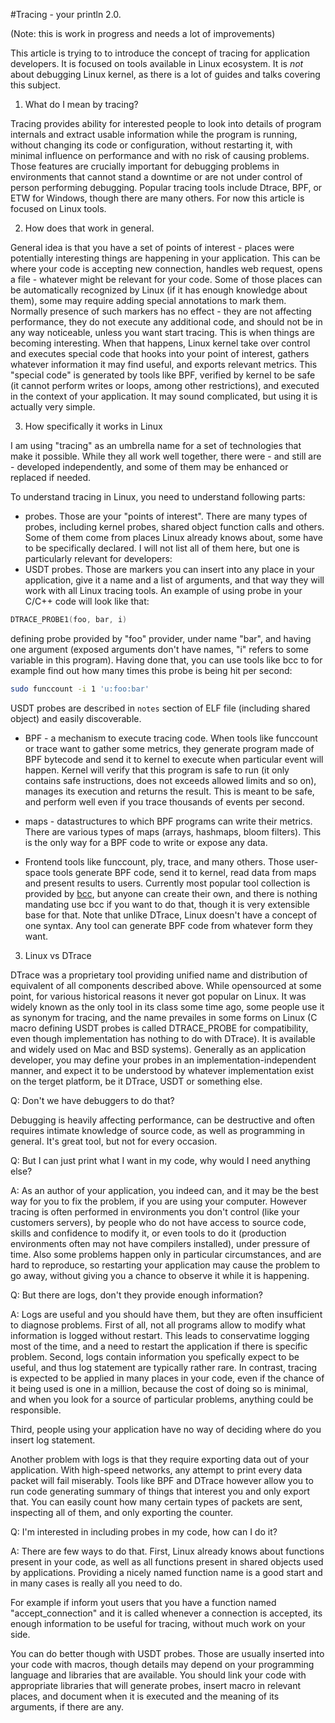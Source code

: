 #Tracing - your println 2.0.

(Note: this is work in progress and needs a lot of improvements)

This article is trying to to introduce the concept of tracing for application developers.
It is focused on tools available in Linux ecosystem. It is *not* about debugging Linux kernel, as there is a lot
of guides and talks covering this subject.

1. What do I mean by tracing?

Tracing provides ability for interested people to look into details of program internals and extract usable information
while the program is running, without changing its code or configuration, without restarting it, with minimal influence on performance and with no risk of causing problems. Those features are crucially important for debugging problems in environments that
cannot stand a downtime or are not under control of person performing debugging. Popular tracing tools include Dtrace, BPF, or ETW for Windows, though there are many others. For now this article is focused on Linux tools.

2. How does that work in general.

General idea is that you have a set of points of interest - places were potentially interesting things are happening in your application. This can be where your code is accepting new connection, handles web request, opens a file - whatever might be relevant for your code. Some of those places can be automatically recognized by Linux (if it has enough knowledge about them), some may require adding special annotations to mark them. Normally presence of such markers has no effect - they are not affecting performance, they do not execute any additional code, and should not be in any way noticeable, unless you want start tracing.
This is when things are becoming interesting. When that happens, Linux kernel take over control and executes special code that hooks into your point of interest, gathers whatever information it may find useful, and exports relevant metrics.
This "special code" is generated by tools like BPF, verified by kernel to be safe (it cannot perform writes or loops, among other restrictions), and executed in the context of your application. It may sound complicated, but using it is actually very simple.

3. How specifically it works in Linux

I am using "tracing" as an umbrella name for a set of technologies that make it possible.
While they all work well together, there were - and still are - developed independently, and some of them may be enhanced or replaced if needed.

To understand tracing in Linux, you need to understand following parts:

* probes. Those are your "points of interest". There are many types of probes, including kernel probes, shared object function calls and others. Some of them come from places Linux already knows about, some have to be specifically declared. I will not list all of them here, but one is particularly relevant for developers:
* USDT probes. Those are markers you can insert into any place in your application, give it a name and a list of arguments,
and that way they will work with all Linux tracing tools. An example of using probe in your C/C++ code will look like that:

```C
DTRACE_PROBE1(foo, bar, i)

```
defining probe provided by "foo" provider, under name "bar", and having one argument (exposed arguments don't have names, "i" refers to some variable in this program). Having done that, you can use tools like bcc to for example find out how many times this probe is being hit per second:

```sh
sudo funccount -i 1 'u:foo:bar'
```
USDT probes are described in ```notes``` section of ELF file (including shared object) and easily discoverable.

* BPF - a mechanism to execute tracing code. When tools like funccount or trace want to gather some metrics,
they generate program made of BPF bytecode and send it to kernel to execute when particular event will happen.
Kernel will verify that this program is safe to run (it only contains safe instructions, does not exceeds allowed limits and so on),
manages its execution and returns the result. This is meant to be safe, and perform well even if you trace thousands of events per second.

* maps - datastructures to which BPF programs can write their metrics. There are various types of maps (arrays, hashmaps, bloom filters). This is the only way for a BPF code to write or expose any data.

* Frontend tools like funccount, ply, trace, and many others. Those user-space tools generate BPF code, send it to kernel, read data from maps and present results to users. Currently most popular tool collection is provided by [bcc](https://github.com/iovisor/bcc), but 
anyone can create their own, and there is nothing mandating use bcc if you want to do that, though it is very extensible base for that.
Note that unlike DTrace, Linux doesn't have a concept of one syntax. Any tool can generate BPF code from whatever form they want.

3. Linux vs DTrace

DTrace was a proprietary tool providing  unified name and distribution of equivalent of all components described above. While opensourced at some point, for various historical reasons it never got popular on Linux. It was widely known as the only tool in its class some time ago, some people use it as synonym for tracing, and the name prevailes in some forms on Linux (C macro defining USDT probes is called DTRACE_PROBE for compatibility, even though implementation has nothing to do with DTrace). It is available and widely used on Mac and BSD systems). Generally as an application developer, you may define your probes in an implementation-independent manner, and expect it to be understood by whatever implementation exist on the terget platform, be it DTrace, USDT or something else.

Q: Don't we have debuggers to do that?

Debugging is heavily affecting performance, can be destructive and often requires intimate knowledge of source code,
as well as programming in general. It's great tool, but not for every occasion.


Q: But I can just print what I want in my code, why would I need anything else?

A: As an author of your application, you indeed can, and it may be the best way for you to fix the problem,
if you are using your computer.
However tracing is often performed in environments you don't control (like your customers servers),
by people who do not have access to source code, skills and confidence to modify it, or even tools to do it
(production environments often may not have compilers installed), under pressure of time. Also some problems
happen only in particular circumstances, and are hard to reproduce, so restarting your application
may cause the problem to go away, without giving you a chance to observe it while it is happening.


Q: But there are logs, don't they provide enough information?

A: Logs are useful and you should have them, but they are often insufficient to diagnose problems.
First of all, not all programs allow to modify what information is logged without restart.
This leads to conservatime logging most of the time, and a need to restart the application if there is specific problem.
Second, logs contain information you spefically expect to be useful, and thus log statement are typically rather rare.
In contrast, tracing is expected to be applied in many places in your code, even if the chance of it being used is one in a million,
because the cost of doing so is minimal, and when you look for a source of particular problems, anything could be responsible.

Third, people using your application have no way of deciding where do you insert log statement.

Another problem with logs is that they require exporting data out of your application. With high-speed networks, any
attempt to print every data packet will fail miserably. Tools like BPF and DTrace however allow you to
run code generating summary of things that interest you and only export that. You can easily count
how many certain types of packets are sent, inspecting all of them, and only exporting the counter.

Q: I'm interested in including probes in my code, how can I do it?

A: There are few ways to do that. First, Linux already knows about functions present in your code,
as well as all functions present in shared objects used by applications. Providing
a nicely named function name is a good start and in many cases is really all you need to do.

For example if inform yout users that you have a function named "accept_connection" and it is called
whenever a connection is accepted, its enough information to be useful for tracing,
without much work on your side.

You can do better though with USDT probes. Those are usually inserted into your code with macros,
though details may depend on your programming language and libraries that are available.
You should link your code with appropriate libraries that will generate probes, insert macro in relevant places,
and document when it is executed and the meaning of its arguments, if there are any.

